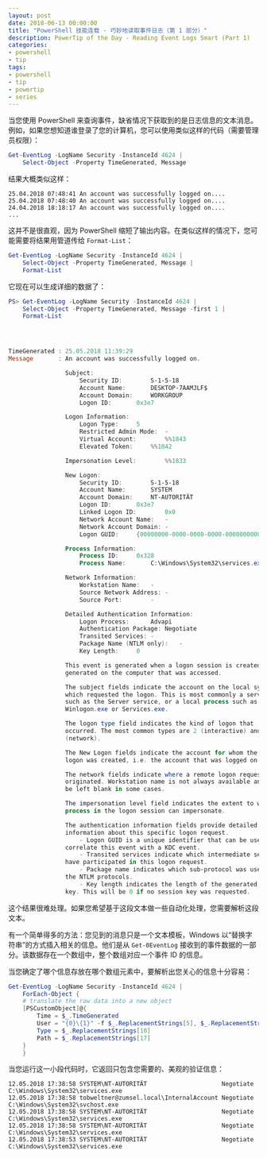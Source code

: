 ```yaml
---
layout: post
date: 2018-06-13 00:00:00
title: "PowerShell 技能连载 - 巧妙地读取事件日志（第 1 部分）"
description: PowerTip of the Day - Reading Event Logs Smart (Part 1)
categories:
- powershell
- tip
tags:
- powershell
- tip
- powertip
- series
---
```

当您使用 PowerShell 来查询事件，缺省情况下获取到的是日志信息的文本消息。例如，如果您想知道谁登录了您的计算机，您可以使用类似这样的代码（需要管理员权限）：

```powershell
Get-EventLog -LogName Security -InstanceId 4624 |
    Select-Object -Property TimeGenerated, Message
```

结果大概类似这样：

    25.04.2018 07:48:41 An account was successfully logged on....
    25.04.2018 07:48:40 An account was successfully logged on....
    24.04.2018 18:18:17 An account was successfully logged on....
    ...

这并不是很直观，因为 PowerShell 缩短了输出内容。在类似这样的情况下，您可能需要将结果用管道传给 `Format-List`：

```powershell
Get-EventLog -LogName Security -InstanceId 4624 |
    Select-Object -Property TimeGenerated, Message |
    Format-List
```

它现在可以生成详细的数据了：

```powershell
PS> Get-EventLog -LogName Security -InstanceId 4624 |
    Select-Object -Property TimeGenerated, Message -first 1 |
    Format-List




TimeGenerated : 25.05.2018 11:39:29
Message       : An account was successfully logged on.

                Subject:
                    Security ID:		S-1-5-18
                    Account Name:		DESKTOP-7AAMJLF$
                    Account Domain:		WORKGROUP
                    Logon ID:		0x3e7

                Logon Information:
                    Logon Type:		5
                    Restricted Admin Mode:	-
                    Virtual Account:		%%1843
                    Elevated Token:		%%1842

                Impersonation Level:		%%1833

                New Logon:
                    Security ID:		S-1-5-18
                    Account Name:		SYSTEM
                    Account Domain:		NT-AUTORITÄT
                    Logon ID:		0x3e7
                    Linked Logon ID:		0x0
                    Network Account Name:	-
                    Network Account Domain:	-
                    Logon GUID:		{00000000-0000-0000-0000-000000000000}

                Process Information:
                    Process ID:		0x328
                    Process Name:		C:\Windows\System32\services.exe

                Network Information:
                    Workstation Name:	-
                    Source Network Address:	-
                    Source Port:		-

                Detailed Authentication Information:
                    Logon Process:		Advapi
                    Authentication Package:	Negotiate
                    Transited Services:	-
                    Package Name (NTLM only):	-
                    Key Length:		0

                This event is generated when a logon session is created. It is
                generated on the computer that was accessed.

                The subject fields indicate the account on the local system
                which requested the logon. This is most commonly a service
                such as the Server service, or a local process such as
                Winlogon.exe or Services.exe.

                The logon type field indicates the kind of logon that
                occurred. The most common types are 2 (interactive) and 3
                (network).

                The New Logon fields indicate the account for whom the new
                logon was created, i.e. the account that was logged on.

                The network fields indicate where a remote logon request
                originated. Workstation name is not always available and may
                be left blank in some cases.

                The impersonation level field indicates the extent to which a
                process in the logon session can impersonate.

                The authentication information fields provide detailed
                information about this specific logon request.
                    - Logon GUID is a unique identifier that can be used to
                correlate this event with a KDC event.
                    - Transited services indicate which intermediate services
                have participated in this logon request.
                    - Package name indicates which sub-protocol was used among
                the NTLM protocols.
                    - Key length indicates the length of the generated session
                key. This will be 0 if no session key was requested.
```

这个结果很难处理。如果您希望基于这段文本做一些自动化处理，您需要解析这段文本。

有一个简单得多的方法：您见到的消息只是一个文本模板，Windows 以“替换字符串”的方式插入相关的信息。他们是从 `Get-0EventLog` 接收到的事件数据的一部分。该数据存在一个数组中，整个数组对应一个事件 ID 的信息。

当您确定了哪个信息存放在哪个数组元素中，要解析出您关心的信息十分容易：

```powershell
Get-EventLog -LogName Security -InstanceId 4624 |
    ForEach-Object {
    # translate the raw data into a new object
    [PSCustomObject]@{
        Time = $_.TimeGenerated
        User = "{0}\{1}" -f $_.ReplacementStrings[5], $_.ReplacementStrings[6]
        Type = $_.ReplacementStrings[10]
        Path = $_.ReplacementStrings[17]
    }
    }
```

当您运行这一小段代码时，它返回只包含您需要的、美观的验证信息：

    12.05.2018 17:38:58 SYSTEM\NT-AUTORITÄT                     Negotiate C:\Windows\System32\services.exe
    12.05.2018 17:38:58 tobweltner@zumsel.local\InternalAccount Negotiate C:\Windows\System32\svchost.exe
    12.05.2018 17:38:58 SYSTEM\NT-AUTORITÄT                     Negotiate C:\Windows\System32\services.exe
    12.05.2018 17:38:58 SYSTEM\NT-AUTORITÄT                     Negotiate C:\Windows\System32\services.exe
    12.05.2018 17:38:53 SYSTEM\NT-AUTORITÄT                     Negotiate C:\Windows\System32\services.exe


<!--本文国际来源：[Reading Event Logs Smart (Part 1)](http://community.idera.com/powershell/powertips/b/tips/posts/reading-event-logs-smart-part-1)-->
